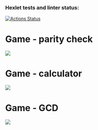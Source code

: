 ### Hexlet tests and linter status:
[![Actions Status](https://github.com/TuPi4Ok/java-project-61/workflows/hexlet-check/badge.svg)](https://github.com/TuPi4Ok/java-project-61/actions)
# Game - parity check
<a href="https://asciinema.org/a/9dV48mvNMISY3oKRRaqE76beM" target="_blank"><img src="https://asciinema.org/a/9dV48mvNMISY3oKRRaqE76beM.svg" /></a>
# Game - calculator
<a href="https://asciinema.org/a/GM0ALxrSbi0bL0tpWzrfoLoDh" target="_blank"><img src="https://asciinema.org/a/GM0ALxrSbi0bL0tpWzrfoLoDh.svg" /></a>
# Game - GCD
<a href="https://asciinema.org/a/CNfEtSlf3XxQHH6k23sPv5sLI" target="_blank"><img src="https://asciinema.org/a/CNfEtSlf3XxQHH6k23sPv5sLI.svg" /></a>
